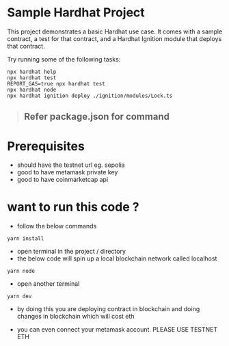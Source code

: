# Sample Hardhat Project

This project demonstrates a basic Hardhat use case. It comes with a sample contract, a test for that contract, and a Hardhat Ignition module that deploys that contract.

Try running some of the following tasks:

```shell
npx hardhat help
npx hardhat test
REPORT_GAS=true npx hardhat test
npx hardhat node
npx hardhat ignition deploy ./ignition/modules/Lock.ts
```

> ## Refer package.json for command

# Prerequisites
- should have the testnet url eg. sepolia
- good to have metamask private key
- good to have coinmarketcap api
# want to run this code ?

- follow the below commands

```shell
yarn install
```

- open terminal in the project / directory
- the below code will spin up a local blockchain network called localhost

```shell 
yarn node 
```

- open another terminal
```shell
yarn dev
```

- by doing this you are deploying contract in blockchain and doing changes in blockchain which will cost eth

- you can even connect your metamask account. PLEASE USE TESTNET ETH